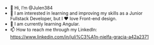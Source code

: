 - 👋 Hi, I’m @Julen384
- 👀 I am interested in learning and improving my skills as a Junior Fullstack Developer, but I ❤️ love Front-end design.
- 🧠 I am currently learning Angular.
- 📫 How to reach me through my LinkedIn: https://www.linkedin.com/in/juli%C3%A1n-nielfa-gracia-a42a2371

<!---
Julen384/Julen384 is a ✨ special ✨ repository because its `README.md` (this file) appears on your GitHub profile.
You can click the Preview link to take a look at your changes.
--->
